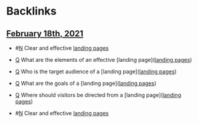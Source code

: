 
# Backlinks
## [February 18th, 2021](<February 18th, 2021.md>)
- #[N](<N.md>) Clear and effective [landing pages](<landing pages.md>)

- [Q](<Q.md>) What are the elements of an effective [landing page]([landing pages](<landing pages.md>))

- [Q](<Q.md>) Who is the target audience of a [landing page]([landing pages](<landing pages.md>))

- [Q](<Q.md>) What are the goals of a [landing page]([landing pages](<landing pages.md>))

- [Q](<Q.md>) Where should visitors be directed from a [landing page]([landing pages](<landing pages.md>))

- #[N](<N.md>) Clear and effective [landing pages](<landing pages.md>)

